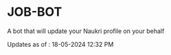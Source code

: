 # JOB-BOT
A bot that will update your Naukri profile on your behalf

Updates as of : 18-05-2024 12:32 PM